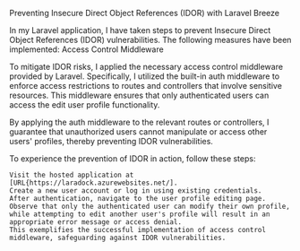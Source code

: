 Preventing Insecure Direct Object References (IDOR) with Laravel Breeze

In my Laravel application, I have taken steps to prevent Insecure Direct Object References (IDOR) vulnerabilities. The following measures have been implemented:
Access Control Middleware

To mitigate IDOR risks, I applied the necessary access control middleware provided by Laravel. Specifically, I utilized the built-in auth middleware to enforce access restrictions to routes and controllers that involve sensitive resources. This middleware ensures that only authenticated users can access the edit user profile functionality.

By applying the auth middleware to the relevant routes or controllers, I guarantee that unauthorized users cannot manipulate or access other users' profiles, thereby preventing IDOR vulnerabilities.

To experience the prevention of IDOR in action, follow these steps:

    Visit the hosted application at [URL{https://laradock.azurewebsites.net/].
    Create a new user account or log in using existing credentials.
    After authentication, navigate to the user profile editing page.
    Observe that only the authenticated user can modify their own profile, while attempting to edit another user's profile will result in an appropriate error message or access denial.
    This exemplifies the successful implementation of access control middleware, safeguarding against IDOR vulnerabilities.
